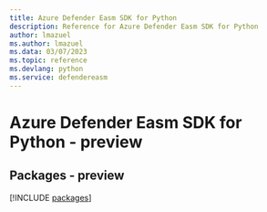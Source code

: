 ```yaml
---
title: Azure Defender Easm SDK for Python
description: Reference for Azure Defender Easm SDK for Python
author: lmazuel
ms.author: lmazuel
ms.data: 03/07/2023
ms.topic: reference
ms.devlang: python
ms.service: defendereasm
---
```

# Azure Defender Easm SDK for Python - preview
## Packages - preview
[!INCLUDE [packages](defender-easm-index.md)]